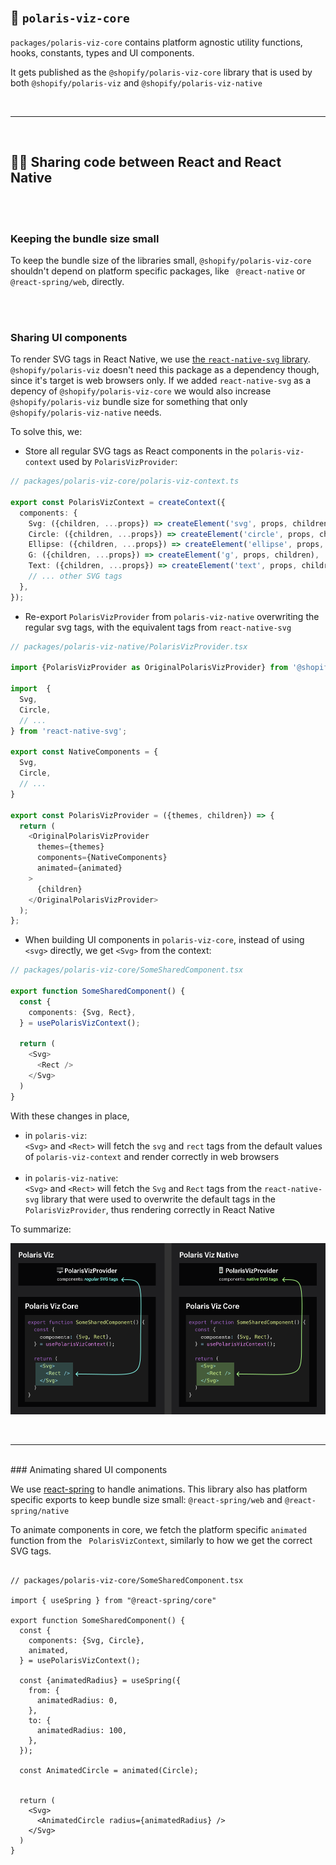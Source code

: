 <br/>

## 🧠 `polaris-viz-core`

`packages/polaris-viz-core` contains platform agnostic utility functions, hooks, constants, types and UI components.

It gets published as the `@shopify/polaris-viz-core` library that is used by both `@shopify/polaris-viz` and `@shopify/polaris-viz-native`


<br/>
<hr/>
<br/>

## 👯‍♀️ Sharing code between React and React Native

<br/>
<br/>

### Keeping the bundle size small

To keep the bundle size of the libraries small, `@shopify/polaris-viz-core` shouldn't depend on platform specific packages, like ` @react-native` or `@react-spring/web`, directly.

<br/>
<br/>

### Sharing UI components

To render SVG tags in React Native, we use [the `react-native-svg` library](https://github.com/react-native-svg/react-native-svg). `@shopify/polaris-viz` doesn't need this package as a dependency though, since it's target is web browsers only. If we added `react-native-svg` as a depency of `@shopify/polaris-viz-core` we would also increase `@shopify/polaris-viz` bundle size for something that only `@shopify/polaris-viz-native` needs.

To solve this, we:

- Store all regular SVG tags as React components in the `polaris-viz-context` used by `PolarisVizProvider`:

```ts
// packages/polaris-viz-core/polaris-viz-context.ts

export const PolarisVizContext = createContext({
  components: {
    Svg: ({children, ...props}) => createElement('svg', props, children),
    Circle: ({children, ...props}) => createElement('circle', props, children),
    Ellipse: ({children, ...props}) => createElement('ellipse', props, children),
    G: ({children, ...props}) => createElement('g', props, children),
    Text: ({children, ...props}) => createElement('text', props, children),
    // ... other SVG tags
  },
});
```

- Re-export `PolarisVizProvider` from `polaris-viz-native` overwriting the regular svg tags, with the equivalent tags from `react-native-svg`

```ts
// packages/polaris-viz-native/PolarisVizProvider.tsx

import {PolarisVizProvider as OriginalPolarisVizProvider} from '@shopify/polaris-viz-core';

import  {
  Svg,
  Circle,
  // ...
} from 'react-native-svg';

export const NativeComponents = {
  Svg,
  Circle,
  // ...
}

export const PolarisVizProvider = ({themes, children}) => {
  return (
    <OriginalPolarisVizProvider
      themes={themes}
      components={NativeComponents}
      animated={animated}
    >
      {children}
    </OriginalPolarisVizProvider>
  );
};

```




- When building UI components in `polaris-viz-core`, instead of using `<svg>` directly, we get `<Svg>` from the context:

```ts
// packages/polaris-viz-core/SomeSharedComponent.tsx

export function SomeSharedComponent() {
  const {
    components: {Svg, Rect},
  } = usePolarisVizContext();

  return (
    <Svg>
      <Rect />
    </Svg>
  )
}

```

With these changes in place,
- in `polaris-viz`:
  <br/>
  `<Svg>` and `<Rect>` will fetch the `svg` and `rect` tags from the default values of `polaris-viz-context` and render correctly in web browsers
  <br/>
  <br/>
- in `polaris-viz-native`:
  <br/>
  `<Svg>` and `<Rect>` will fetch the `Svg` and `Rect` tags from the `react-native-svg` library that were used to overwrite the default tags in the `PolarisVizProvider`, thus rendering correctly in React Native

To summarize:

![graph demontrating that core components fetching svg tags from PolarisVizProvider will use regular SVG tags in polaris-viz and native SVG tags in polaris-viz-native](../../public/PolarisVizProvider_graph.png)

<br/>
<hr/>
<br/>
### Animating shared UI components

We use [react-spring](https://react-spring.io/) to handle animations. This library also has platform specific exports to keep bundle size small: `@react-spring/web` and `@react-spring/native`

To animate components in core, we fetch the platform specific `animated` function from the ` PolarisVizContext`, similarly to how we get the correct SVG tags.

```tsx

// packages/polaris-viz-core/SomeSharedComponent.tsx

import { useSpring } from "@react-spring/core"

export function SomeSharedComponent() {
  const {
    components: {Svg, Circle},
    animated,
  } = usePolarisVizContext();

  const {animatedRadius} = useSpring({
    from: {
      animatedRadius: 0,
    },
    to: {
      animatedRadius: 100,
    },
  });

  const AnimatedCircle = animated(Circle);


  return (
    <Svg>
      <AnimatedCircle radius={animatedRadius} />
    </Svg>
  )
}

```

